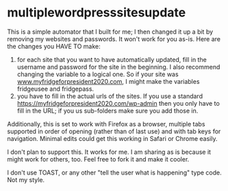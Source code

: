# multiplewordpresssitesupdate
This is a simple automator that I built for me; I then changed it up a bit by removing my websites and passwords. It won't work for you as-is. 
Here are the changes you HAVE TO make:
 1. for each site that you want to have automatically updated, fill in the username and password for the site in the beginning. I also recommend changing the variable to a logical         one. So if your site was www.myfridgeforpresident2020.com, I might make the variables fridgeusee and fridgepass. 
 2. you have to fill in the actual urls of the sites. If you use a standard https://myfridgeforpresident2020.com/wp-admin then you only have to fill in the URL; if you us sub-folders make sure you add those in.

Additionally, this is set to work with Firefox as a browser, multiple tabs supported in order of opening (rather than of last use) and with tab keys for navigation. Minimal edits could get this working in Safari or Chrome easily. 

I don't plan to support this. It works for me. I am sharing as is because it might work for others, too. Feel free to fork it and make it cooler. 

I don't use TOAST, or any other "tell the user what is happening" type code. Not my style. 
